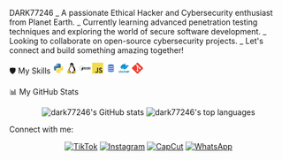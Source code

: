 DARK77246
_ A passionate Ethical Hacker and Cybersecurity enthusiast from Planet Earth.
_ Currently learning advanced penetration testing techniques and exploring the world of secure software development.
_ Looking to collaborate on open-source cybersecurity projects.
_ Let's connect and build something amazing together!


🛡️ My Skills
<code><img height="20" src="https://raw.githubusercontent.com/github/explore/80688e429a7d4ef2fca1e82350fe8e3517d3494d/topics/python/python.png"></code>
<code><img height="20" src="https://raw.githubusercontent.com/github/explore/80688e429a7d4ef2fca1e82350fe8e3517d3494d/topics/linux/linux.png"></code>
<code><img height="20" src="https://raw.githubusercontent.com/github/explore/80688e429a7d4ef2fca1e82350fe8e3517d3494d/topics/bash/bash.png"></code>
<code><img height="20" src="https://raw.githubusercontent.com/github/explore/80688e429a7d4ef2fca1e82350fe8e3517d3494d/topics/javascript/javascript.png"></code>
<code><img height="20" src="https://raw.githubusercontent.com/github/explore/80688e429a7d4ef2fca1e82350fe8e3517d3494d/topics/sql/sql.png"></code>
<code><img height="20" src="https://raw.githubusercontent.com/github/explore/80688e429a7d4ef2fca1e82350fe8e3517d3494d/topics/docker/docker.png"></code>
<code><img height="20" src="https://raw.githubusercontent.com/github/explore/80688e429a7d4ef2fca1e82350fe8e3517d3494d/topics/git/git.png"></code>



📊 My GitHub Stats
<p align="center">
<img src="https://github-readme-stats.vercel.app/api?username=DARK77246&show_icons=true&theme=radical" alt="dark77246's GitHub stats" />
<img src="https://github-readme-stats.vercel.app/api/top-langs/?username=DARK77246&layout=compact&theme=radical" alt="dark77246's top languages" />
</p>


Connect with me:
<p align="center">
<a href="https://www.tiktok.com/@hba013"><img src="https://img.shields.io/badge/-TikTok-000000?style=for-the-badge&logo=tiktok&logoColor=white" alt="TikTok"/></a>
<a href="https://www.instagram.com/salman_orakxi"><img src="https://img.shields.io/badge/-Instagram-E4405F?style=for-the-badge&logo=instagram&logoColor=white" alt="Instagram"/></a>
<a href="https://mobile.capcutshare.com/sv2/ZSDsEnohd/"><img src="https://img.shields.io/badge/-CapCut-00C4B8?style=for-the-badge&logo=capcut&logoColor=white" alt="CapCut"/></a>
<a href="https://wa.me/923275176283"><img src="https://img.shields.io/badge/-WhatsApp-25D366?style=for-the-badge&logo=whatsapp&logoColor=white" alt="WhatsApp"/></a>
</p>
